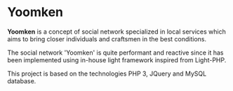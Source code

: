 # Yoomken

**Yoomken** is a concept of social network specialized in local services which aims to bring closer individuals and craftsmen in the best conditions.

The social network 'Yoomken' is quite performant and reactive since it has been implemented using in-house light framework inspired from Light-PHP.

This  project  is based  on  the technologies PHP 3,  JQuery  and MySQL database.